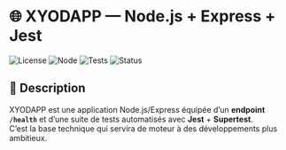 # 🌐 XYODAPP — Node.js + Express + Jest

![License](https://img.shields.io/badge/license-MIT-green)
![Node](https://img.shields.io/badge/node-%3E%3D18.x-brightgreen)
![Tests](https://img.shields.io/badge/tests-passing-success)
![Status](https://img.shields.io/badge/status-in%20development-yellow)

## 📖 Description
XYODAPP est une application Node.js/Express équipée d’un **endpoint `/health`** et d’une suite de tests automatisés avec **Jest** + **Supertest**.  
C’est la base technique qui servira de moteur à des développements plus ambitieux.

